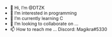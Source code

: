 - 👋 Hi, I’m @DTZK
- 👀 I’m interested in programming
- 🌱 I’m currently learning C
- 💞️ I’m looking to collaborate on ...
- 📫 How to reach me ...
Discord: Magikra#5330

<!---
DTZK/DTZK is a ✨ special ✨ repository because its `README.md` (this file) appears on your GitHub profile.
You can click the Preview link to take a look at your changes.
--->
